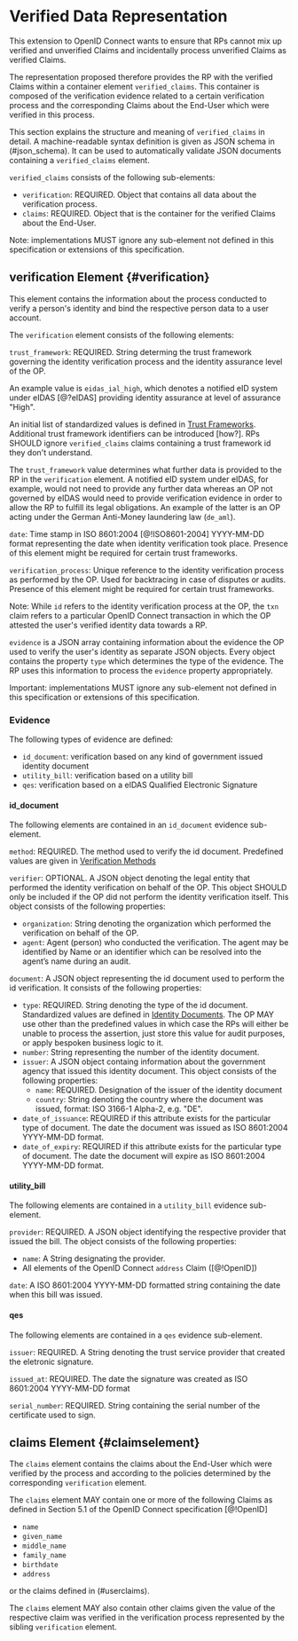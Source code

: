 # Verified Data Representation 

This extension to OpenID Connect wants to ensure that RPs cannot mix up verified and unverified Claims and incidentally process unverified Claims as verified Claims. 

The representation proposed therefore provides the RP with the verified Claims within a container element `verified_claims`. This container is composed of the verification evidence related to a certain verification process and the corresponding Claims about the End-User which were verified in this process.

This section explains the structure and meaning of `verified_claims` in detail. A machine-readable syntax definition is given as JSON schema in (#json_schema). It can be used to automatically validate JSON documents containing a  `verified_claims` element. 

`verified_claims` consists of the following sub-elements:

* `verification`: REQUIRED. Object that contains all data about the verification process.
* `claims`: REQUIRED. Object that is the container for the verified Claims about the End-User. 

Note: implementations MUST ignore any sub-element not defined in this specification or extensions of this specification. 

## verification Element {#verification}

This element contains the information about the process conducted to verify a person's identity and bind the respective person data to a user account.

The `verification` element consists of the following elements: 

`trust_framework`: REQUIRED. String determing the trust framework governing the identity verification process and the identity assurance level of the OP. 

An example value is `eidas_ial_high`, which denotes a notified eID system under eIDAS [@?eIDAS] providing identity assurance at level of assurance "High".

An initial list of standardized values is defined in [Trust Frameworks](#predefined_values_tf). Additional trust framework identifiers can be introduced [how?]. RPs SHOULD ignore `verified_claims` claims containing a trust framework id they don't understand.

The `trust_framework` value determines what further data is provided to the RP in the `verification` element. A notified eID system under eIDAS, for example, would not need to provide any further data whereas an OP not governed by eIDAS would need to provide verification evidence in order to allow the RP to fulfill its legal obligations. An example of the latter is an OP acting under the German Anti-Money laundering law (`de_aml`).

`date`: Time stamp in ISO 8601:2004 [@!ISO8601-2004] YYYY-MM-DD format representing the date when identity verification took place. Presence of this element might be required for certain trust frameworks. 

`verification_process`: Unique reference to the identity verification process as performed by the OP. Used for backtracing in case of disputes or audits. Presence of this element might be required for certain trust frameworks. 

Note: While `id` refers to the identity verification process at the OP, the `txn` claim refers to a particular OpenID Connect transaction in which the OP attested the user's verified identity data towards a RP. 

`evidence` is a JSON array containing information about the evidence the OP used to verify the user's identity as separate JSON objects. Every object contains the property `type` which determines the type of the evidence. The RP uses this information to process the `evidence` property appropriately. 

Important: implementations MUST ignore any sub-element not defined in this specification or extensions of this specification. 

### Evidence 

The following types of evidence are defined:

* `id_document`: verification based on any kind of government issued identity document 
* `utility_bill`: verification based on a utility bill
* `qes`: verification based on a eIDAS Qualified Electronic Signature

#### id_document

The following elements are contained in an `id_document` evidence sub-element. 

`method`: REQUIRED. The method used to verify the id document. Predefined values are given in  [Verification Methods](#predefined_values_vm)

`verifier`: OPTIONAL. A JSON object denoting the legal entity that performed the identity verification on behalf of the OP. This object SHOULD only be included if the OP did not perform the identity verification itself. This object consists of the following properties:

* `organization`: String denoting the organization which performed the verification on behalf of the OP. 
* `agent`: Agent (person) who conducted the verification. The agent may be identified by Name or an identifier which can be resolved into the agent’s name during an audit.

`document`: A JSON object representing the id document used to perform the id verification. It consists of the following properties:

* `type`: REQUIRED. String denoting the type of the id document. Standardized values are defined in [Identity Documents](#predefined_values_idd). The OP MAY use other than the predefined values in which case the RPs will either be unable to process the assertion, just store this value for audit purposes, or apply bespoken business logic to it.
* `number`: String representing the number of the identity document.
* `issuer`: A JSON object containg information about the government agency that issued this identity document. This object consists of the following properties:
	*  `name`: REQUIRED. Designation of the issuer of the identity document
	*  `country`: String denoting the country where the document was issued, format: ISO 3166-1 Alpha-2, e.g. "DE".
* `date_of_issuance`: REQUIRED if this attribute exists for the particular type of document. The date the document was issued as ISO 8601:2004 YYYY-MM-DD format.
* `date_of_expiry`: REQUIRED if this attribute exists for the particular type of document. The date the document will expire as ISO 8601:2004 YYYY-MM-DD format. 

#### utility_bill

The following elements are contained in a `utility_bill` evidence sub-element. 

`provider`: REQUIRED. A JSON object identifying the respective provider that issued the bill. The object consists of the following properties:

* `name`: A String designating the provider.
* All elements of the OpenID Connect `address` Claim ([@!OpenID])

`date`: A ISO 8601:2004 YYYY-MM-DD formatted string containing the date when this bill was issued.

#### qes

The following elements are contained in a `qes` evidence sub-element. 

`issuer`: REQUIRED. A String denoting the trust service provider that created the eletronic signature. 

`issued_at`: REQUIRED. The date the signature was created as ISO 8601:2004 YYYY-MM-DD format

`serial_number`: REQUIRED. String containing the serial number of the certificate used to sign.


## claims Element {#claimselement}

The `claims` element contains the claims about the End-User which were verified by the process and according to the policies determined by the corresponding `verification` element. 

The `claims` element MAY contain one or more of the following Claims as defined in Section 5.1 of the OpenID Connect specification [@!OpenID]

* `name`
* `given_name`
* `middle_name`
* `family_name`
* `birthdate`
* `address`

or the claims defined in (#userclaims).

The `claims` element MAY also contain other claims given the value of the respective claim was verified in the verification process represented by the sibling `verification` element. 

